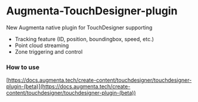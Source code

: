 # Augmenta-TouchDesigner-plugin

New Augmenta native plugin for TouchDesigner supporting
- Tracking feature (ID, position, boundingbox, speed, etc.)
- Point cloud streaming
- Zone triggering and control

### How to use
[https://docs.augmenta.tech/create-content/touchdesigner/touchdesigner-plugin-(beta)](https://docs.augmenta.tech/create-content/touchdesigner/touchdesigner-plugin-(beta))

